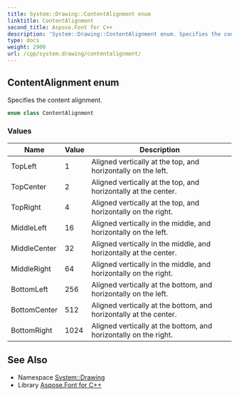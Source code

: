 ```yaml
---
title: System::Drawing::ContentAlignment enum
linktitle: ContentAlignment
second_title: Aspose.Font for C++
description: 'System::Drawing::ContentAlignment enum. Specifies the content alignment in C++.'
type: docs
weight: 2900
url: /cpp/system.drawing/contentalignment/
---
```

## ContentAlignment enum


Specifies the content alignment.

```cpp
enum class ContentAlignment
```

### Values

| Name | Value | Description |
| --- | --- | --- |
| TopLeft | 1 | Aligned vertically at the top, and horizontally on the left. |
| TopCenter | 2 | Aligned vertically at the top, and horizontally at the center. |
| TopRight | 4 | Aligned vertically at the top, and horizontally on the right. |
| MiddleLeft | 16 | Aligned vertically in the middle, and horizontally on the left. |
| MiddleCenter | 32 | Aligned vertically in the middle, and horizontally at the center. |
| MiddleRight | 64 | Aligned vertically in the middle, and horizontally on the right. |
| BottomLeft | 256 | Aligned vertically at the bottom, and horizontally on the left. |
| BottomCenter | 512 | Aligned vertically at the bottom, and horizontally at the center. |
| BottomRight | 1024 | Aligned vertically at the bottom, and horizontally on the right. |

## See Also

* Namespace [System::Drawing](../)
* Library [Aspose.Font for C++](../../)
